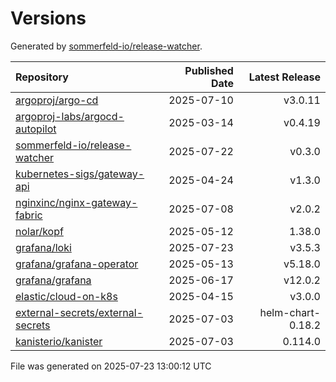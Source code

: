 # Versions

Generated by [sommerfeld-io/release-watcher](https://github.com/sommerfeld-io/release-watcher).

| Repository | Published Date | Latest Release |
|:-----------|---------------:|---------------:|
| [argoproj/argo-cd](https://github.com/argoproj/argo-cd/releases/tag/v3.0.11) | 2025-07-10 | v3.0.11 |
| [argoproj-labs/argocd-autopilot](https://github.com/argoproj-labs/argocd-autopilot/releases/tag/v0.4.19) | 2025-03-14 | v0.4.19 |
| [sommerfeld-io/release-watcher](https://github.com/sommerfeld-io/release-watcher/releases/tag/v0.3.0) | 2025-07-22 | v0.3.0 |
| [kubernetes-sigs/gateway-api](https://github.com/kubernetes-sigs/gateway-api/releases/tag/v1.3.0) | 2025-04-24 | v1.3.0 |
| [nginxinc/nginx-gateway-fabric](https://github.com/nginx/nginx-gateway-fabric/releases/tag/v2.0.2) | 2025-07-08 | v2.0.2 |
| [nolar/kopf](https://github.com/nolar/kopf/releases/tag/1.38.0) | 2025-05-12 | 1.38.0 |
| [grafana/loki](https://github.com/grafana/loki/releases/tag/v3.5.3) | 2025-07-23 | v3.5.3 |
| [grafana/grafana-operator](https://github.com/grafana/grafana-operator/releases/tag/v5.18.0) | 2025-05-13 | v5.18.0 |
| [grafana/grafana](https://github.com/grafana/grafana/releases/tag/v12.0.2) | 2025-06-17 | v12.0.2 |
| [elastic/cloud-on-k8s](https://github.com/elastic/cloud-on-k8s/releases/tag/v3.0.0) | 2025-04-15 | v3.0.0 |
| [external-secrets/external-secrets](https://github.com/external-secrets/external-secrets/releases/tag/helm-chart-0.18.2) | 2025-07-03 | helm-chart-0.18.2 |
| [kanisterio/kanister](https://github.com/kanisterio/kanister/releases/tag/0.114.0) | 2025-07-03 | 0.114.0 |

File was generated on 2025-07-23 13:00:12 UTC
